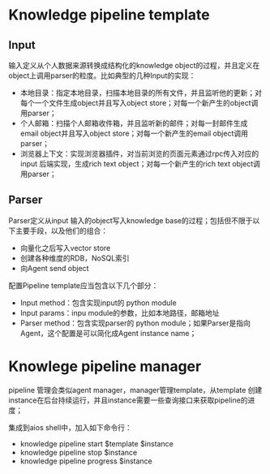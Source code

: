 # Knowledge pipeline template

## Input
输入定义从个人数据来源转换成结构化的knowledge object的过程，并且定义在object上调用parser的粒度。比如典型的几种Input的实现：
+ 本地目录：指定本地目录，扫描本地目录的所有文件，并且监听他的更新；对每个一个文件生成object并且写入object store；对每一个新产生的object调用parser；
+ 个人邮箱：扫描个人邮箱收件箱，并且监听新的邮件；对每一封邮件生成email object并且写入object store；对每一个新产生的email object调用parser；
+ 浏览器上下文：实现浏览器插件，对当前浏览的页面元素通过rpc传入对应的input 后端实现，生成rich text object；对每一个新产生的rich text object调用parser；

## Parser
Parser定义从input 输入的object写入knowledge base的过程；包括但不限于以下主要手段，以及他们的组合：
+ 向量化之后写入vector store
+ 创建各种维度的RDB，NoSQL索引
+ 向Agent send object

配置Pipeline template应当包含以下几个部分：
+ Input method：包含实现input的 python module
+ Input params：inpu module的参数，比如本地路径，邮箱地址
+ Parser method：包含实现parser的 python module；如果Parser是指向Agent，这个配置是可以简化成Agent instance name；

# Knowlege pipeline manager
pipeline 管理会类似agent manager，manager管理template，从template 创建instance在后台持续运行，并且instance需要一些查询接口来获取pipeline的进度；

集成到aios shell中，加入如下命令行：
+ knowledge pipeline start $template $instance  
+ knowledge pipeline stop $instance
+ knowledge pipeline progress $instance




